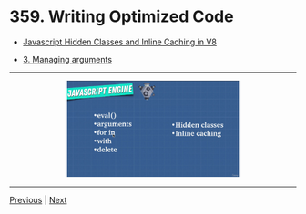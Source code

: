 # 359. Writing Optimized Code

-   [Javascript Hidden Classes and Inline Caching in V8](https://richardartoul.github.io/jekyll/update/2015/04/26/hidden-classes.html)

-   [3. Managing arguments](https://github.com/petkaantonov/bluebird/wiki/Optimization-killers#3-managing-arguments)

---

<p align="center" ><img src="../imags/359_Writing-Optimized-Code.png" width="60%" ></a></p> 



---

[Previous](./352_JavaScript-Engine.md) | [Next](./364_Memory-Leaks.md)